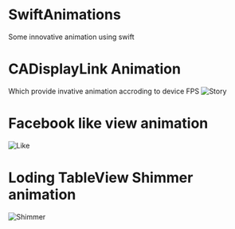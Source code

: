 # SwiftAnimations
Some innovative animation using swift

# CADisplayLink Animation
Which provide invative animation accroding to device FPS
![Story](https://github.com/viral7chauhan/SwiftAnimations/blob/master/Media/StoryBook.png)

# Facebook like view animation
![Like](https://github.com/viral7chauhan/SwiftAnimations/blob/master/Media/LikeAnimation.png)

# Loding TableView Shimmer animation
![Shimmer](https://github.com/viral7chauhan/SwiftAnimations/blob/master/Media/Shimmer.png)

